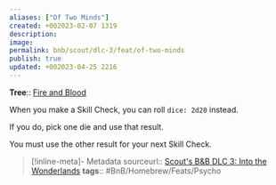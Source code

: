 ```yaml
---
aliases: ["Of Two Minds"]
created: +002023-02-07 1319
description: 
image: 
permalink: bnb/scout/dlc-3/feat/of-two-minds
publish: true
updated: +002023-04-25 2216
---
```


**Tree**:: [Fire and Blood](Fire-and-Blood)

When you make a Skill Check, you can roll `dice: 2d20` instead. 

If you do, pick one die and use that result. 

You must use the other result for your next Skill Check.

> [!inline-meta]- Metadata
> sourceurl:: [Scout's B&B DLC 3: Into the Wonderlands](https://docs.google.com/document/d/1MLOgrWwcLNTnP9PuXrKiLImy7SUh4hXO8arVUAlmdp0/edit)
> **tags**:: #BnB/Homebrew/Feats/Psycho
